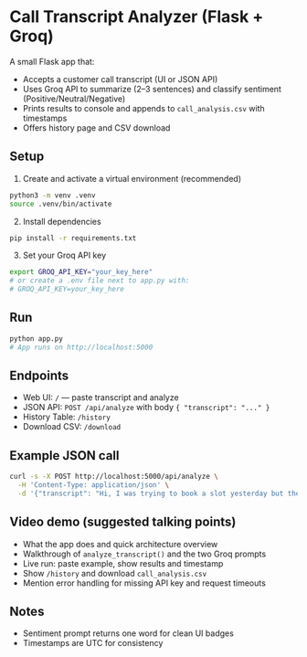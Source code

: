 # Call Transcript Analyzer (Flask + Groq)

A small Flask app that:
- Accepts a customer call transcript (UI or JSON API)
- Uses Groq API to summarize (2–3 sentences) and classify sentiment (Positive/Neutral/Negative)
- Prints results to console and appends to `call_analysis.csv` with timestamps
- Offers history page and CSV download

## Setup

1) Create and activate a virtual environment (recommended)
```bash
python3 -m venv .venv
source .venv/bin/activate
```

2) Install dependencies
```bash
pip install -r requirements.txt
```

3) Set your Groq API key
```bash
export GROQ_API_KEY="your_key_here"
# or create a .env file next to app.py with:
# GROQ_API_KEY=your_key_here
```

## Run
```bash
python app.py
# App runs on http://localhost:5000
```

## Endpoints
- Web UI: `/` — paste transcript and analyze
- JSON API: `POST /api/analyze` with body `{ "transcript": "..." }`
- History Table: `/history`
- Download CSV: `/download`

## Example JSON call
```bash
curl -s -X POST http://localhost:5000/api/analyze \
  -H 'Content-Type: application/json' \
  -d '{"transcript": "Hi, I was trying to book a slot yesterday but the payment failed..."}'
```

## Video demo (suggested talking points)
- What the app does and quick architecture overview
- Walkthrough of `analyze_transcript()` and the two Groq prompts
- Live run: paste example, show results and timestamp
- Show `/history` and download `call_analysis.csv`
- Mention error handling for missing API key and request timeouts

## Notes
- Sentiment prompt returns one word for clean UI badges
- Timestamps are UTC for consistency
